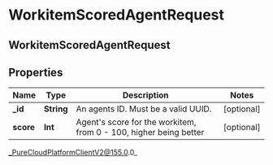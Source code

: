 # WorkitemScoredAgentRequest

## WorkitemScoredAgentRequest

## Properties

|Name | Type | Description | Notes|
|------------ | ------------- | ------------- | -------------|
| **_id** | **String** | An agents ID. Must be a valid UUID. | [optional] |
| **score** | **Int** | Agent&#39;s score for the workitem, from 0 - 100, higher being better | [optional] |



_PureCloudPlatformClientV2@155.0.0_
